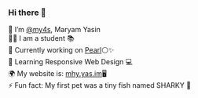 ### Hi there 👋 </br>

<!--
**my4s/my4s** is a ✨ _special_ ✨ repository because its `README.md` (this file) appears on your GitHub profile.
-->
🍜 I’m <a href="https://github.com/my4s">@my4s</a>, Maryam Yasin </br>
✍🏻 I am a student 📚 </br>
🔭 Currently working on <a href="https://github.com/my4s/Pearl/">Pearl</a>⚪✨ </br>
🌱 Learning Responsive Web Design 💻</br>
🌍 My website is: <a href="https://mhy.yas.im/">mhy.yas.im</a>🖥 </br>
⚡ Fun fact: My first pet was a tiny fish named SHARKY 🦈 </br>
